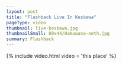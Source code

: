 ```yaml
---
layout: post
title: "Flashback Live In Kesbewa"
pageType: video
thumbnail: live-kesbewa.jpg
thumbnailSmall: 80x44/Hamuwana-neth.jpg
summary: Flashback
---
```


{% include video.html video = 'this place' %} 
